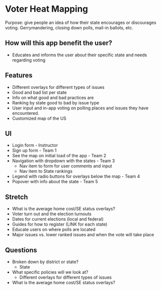 # Voter Heat Mapping 

Purpose: give people an idea of how their state encourages or discourages voting. Gerrymandering, closing down polls, mail-in ballots, etc.

## How will this app benefit the user?
- Educates and informs the user about their specific state and needs regarding voting


## Features
- Different overlays for different types of issues
- Good and bad list per state
- Info on what good and bad practices are
- Ranking by state good to bad by issue type
- User input and in-app voting on polling places and issues they have encountered.
- Customized map of the US

## UI
- Login form - Instructor
- Sign up form - Team 1
- See the map on initial load of the app - Team 2
- Navigation with dropdown with the states - Team 3
  - Nav item to form for user comments and input
  - Nav item to State rankings
- Legend with radio buttons for overlays below the map - Team 4
- Popover with info about the state - Team 5


## Stretch
- What is the average home cost/SE status overlays?
- Voter turn out and the election turnouts
- Dates for current elections (local and federal)
- Guides for how to register (LINK for each state)
- Educate users on where polls are located
- Major issues vs. lower ranked issues and when the vote will take place


## Questions
- Broken down by district or state? 
  - State
- What specific policies will we look at? 
  - Different overlays for different types of issues
- What is the average home cost/SE status overlays?
